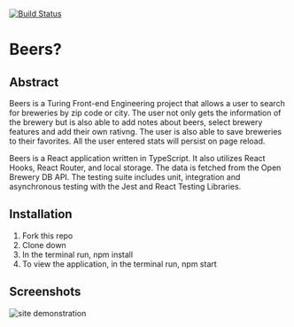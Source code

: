 [![Build Status](https://travis-ci.org/pernstrong/beers.svg?branch=master)](https://travis-ci.org/pernstrong/beers)

# Beers?

## Abstract
Beers is a Turing Front-end Engineering project that allows a user to search for breweries by zip code or city. The user not only gets the information of the brewery but is also able to add notes about beers, select brewery features and add their own rativng. The user is also able to save breweries to their favorites. All the user entered stats will persist on page reload.

Beers is a React application written in TypeScript. It also utilizes React Hooks, React Router, and local storage. The data is fetched from the Open Brewery DB API. The testing suite includes unit, integration and asynchronous testing with the Jest and React Testing Libraries. 

## Installation
1. Fork this repo
2. Clone down
3. In the terminal run, npm install
4. To view the application, in the terminal run, npm start
​
​
## Screenshots
![site demonstration](https://media2.giphy.com/media/LM3MfcBnajAnII1HiB/giphy.gif)